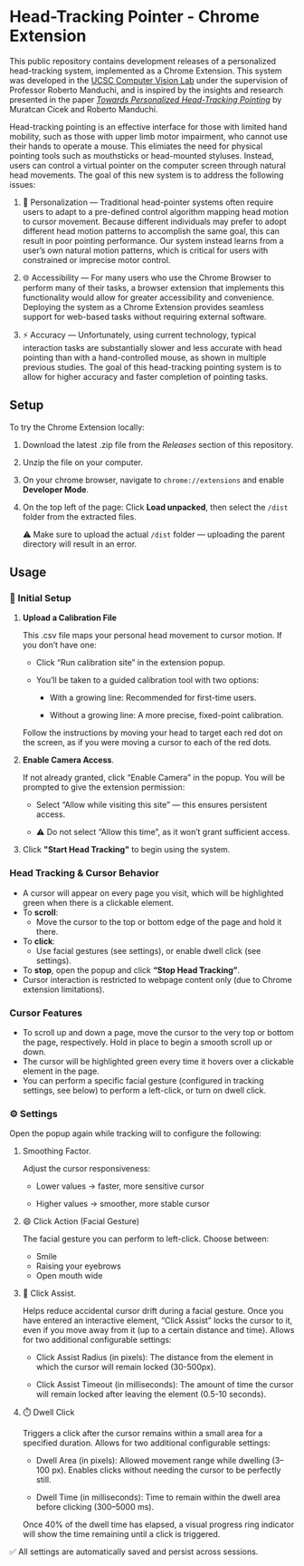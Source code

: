 # Head-Tracking Pointer - Chrome Extension

This public repository contains development releases of a personalized head-tracking system, implemented as a Chrome Extension. This system was developed in the [UCSC Computer Vision Lab](https://vision.soe.ucsc.edu/welcome-ucsc-computer-vision-lab) under the supervision of Professor Roberto Manduchi, and is inspired by the insights and research presented in the paper [_Towards Personalized Head-Tracking Pointing_](https://escholarship.org/content/qt26z6d0t4/qt26z6d0t4.pdf) by Muratcan Cicek and Roberto Manduchi.

Head-tracking pointing is an effective interface for those with limited hand mobility, such as those with upper limb motor impairment, who cannot use their hands to operate a mouse. This elimiates the need for physical pointing tools such as mouthsticks or head-mounted styluses. Instead, users can control a virtual pointer on the computer screen through natural head movements. The goal of this new system is to address the following issues:

1. 🎯 Personalization — Traditional head-pointer systems often require users to adapt to a pre-defined control algorithm mapping head motion to cursor movement. Because different individuals may prefer to adopt different head motion patterns to accomplish the same goal, this can result in poor pointing performance. Our system instead learns from a user’s own natural motion patterns, which is critical for users with constrained or imprecise motor control.

2. 🌐 Accessibility — For many users who use the Chrome Browser to perform many of their tasks, a browser extension that implements this functionality would allow for greater accessibility and convenience. Deploying the system as a Chrome Extension provides seamless support for web-based tasks without requiring external software.

3. ⚡ Accuracy — Unfortunately, using current technology, typical interaction tasks are substantially slower and less accurate with head pointing than with a hand-controlled mouse, as shown in multiple previous studies. The goal of this head-tracking pointing system is to allow for higher accuracy and faster completion of pointing tasks.

## Setup

To try the Chrome Extension locally:

1. Download the latest .zip file from the _Releases_ section of this repository.
2. Unzip the file on your computer.
3. On your chrome browser, navigate to `chrome://extensions` and enable **Developer Mode**.
4. On the top left of the page: Click **Load unpacked**, then select the `/dist` folder from the extracted files.
  
    ⚠️ Make sure to upload the actual `/dist` folder — uploading the parent directory will result in an error.

## Usage

### 📁 Initial Setup

1. **Upload a Calibration File**

    This .csv file maps your personal head movement to cursor motion. If you don’t have one:

    - Click “Run calibration site” in the extension popup.

    - You’ll be taken to a guided calibration tool with two options:

      - With a growing line: Recommended for first-time users.

      - Without a growing line: A more precise, fixed-point calibration.
 
    Follow the instructions by moving your head to target each red dot on the screen, as if you were moving a cursor to each of the red dots.


2. **Enable Camera Access**. 

    If not already granted, click “Enable Camera” in the popup. You will be prompted to give the extension permission:

      - Select “Allow while visiting this site” — this ensures persistent access.

      - ⚠️ Do not select “Allow this time”, as it won’t grant sufficient access.


3. Click **"Start Head Tracking"** to begin using the system.

### Head Tracking & Cursor Behavior

- A cursor will appear on every page you visit, which will be highlighted green when there is a clickable element.
- To **scroll**:
  - Move the cursor to the top or bottom edge of the page and hold it there. 
- To **click**:
  - Use facial gestures (see settings), or enable dwell click (see settings).
- To **stop**, open the popup and click **“Stop Head Tracking”**.
- Cursor interaction is restricted to webpage content only (due to Chrome extension limitations).


### Cursor Features

- To scroll up and down a page, move the cursor to the very top or bottom the page, respectively. Hold in place to begin a smooth scroll up or down.
- The cursor will be highlighted green every time it hovers over a clickable element in the page.
- You can perform a specific facial gesture (configured in tracking settings, see below) to perform a left-click, or turn on dwell click.

### ⚙️ Settings

Open the popup again while tracking will to configure the following:
1. Smoothing Factor. 

    Adjust the cursor responsiveness:

    - Lower values → faster, more sensitive cursor

    - Higher values → smoother, more stable cursor

2. 😄 Click Action (Facial Gesture)

    The facial gesture you can perform to left-click. Choose between:
      - Smile
      - Raising your eyebrows
      - Open mouth wide

3. 🧲 Click Assist. 

    Helps reduce accidental cursor drift during a facial gesture. Once you have entered an interactive element, “Click Assist” locks the cursor to it, even if you move away from it (up to a certain distance and time). Allows for two additional configurable settings:

      - Click Assist Radius (in pixels):
        The distance from the element in which the cursor will remain locked (30-500px).
      
      - Click Assist Timeout (in milliseconds):
        The amount of time the cursor will remain locked after leaving the element (0.5-10 seconds).
    
4. ⏱️ Dwell Click 

    Triggers a click after the cursor remains within a small area for a specified duration. Allows for two additional configurable settings:

      - Dwell Area (in pixels):
        Allowed movement range while dwelling (3–100 px). Enables clicks without needing the cursor to be perfectly still.

      - Dwell Time (in milliseconds):
        Time to remain within the dwell area before clicking (300–5000 ms).

    Once 40% of the dwell time has elapsed, a visual progress ring indicator will show the time remaining until a click is triggered.

✅ All settings are automatically saved and persist across sessions.



